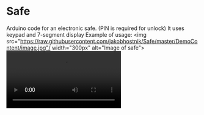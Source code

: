 # Safe
Arduino code for an electronic safe. (PIN is required for unlock)
It uses keypad and 7-segment display
Example of usage:
<img src="https://raw.githubusercontent.com/jakobhostnik/Safe/master/DemoContent/image.jpg"/ width="300px" alt="Image of safe">
<video src="https://raw.githubusercontent.com/jakobhostnik/Safe/master/DemoContent/video.gif" width="300px" alt="Image of using safe"/>



